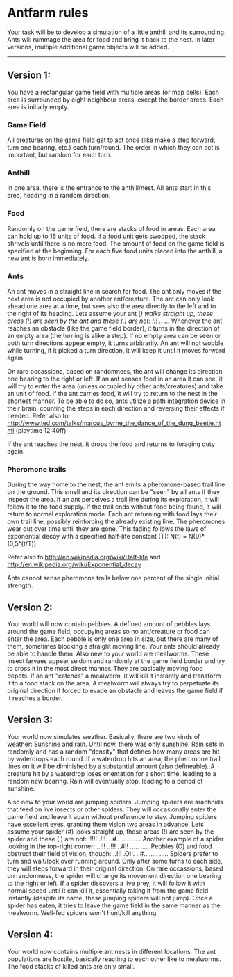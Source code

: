 Antfarm rules
=============

Your task will be to develop a simulation of a little anthill and its surrounding. Ants will rummage the area for food and bring it back to the nest. In later versions, multiple additional game objects will be added.

----

Version 1:
---------
You have a rectangular game field with multiple areas (or map cells). Each area is surrounded by eight neighbour areas, except the border areas. Each area is initially empty.

### Game Field
All creatures on the game field get to act once (like make a step forward, turn one bearing, etc.) each turn/round. The order in which they can act is important, but random for each turn.

### Anthill
In one area, there is the entrance to the anthill/nest. All ants start in this area, heading in a random direction.
### Food
Randomly on the game field, there are stacks of food in areas. Each area can hold up to 16 units of food. If a food unit gets swooped, the stack shrivels until there is no more food. The amount of food on the game field is specified at the beginning. For each five food units placed into the anthill, a new ant is born immediately.
### Ants
An ant moves in a straight line in search for food. The ant only moves if the next area is not occupied by another ant/creature. The ant can only look ahead one area at a time, but sees also the area directly to the left and to the right of its heading. Lets assume your ant (*) walks straight up, these areas (!) are seen by the ant and these (.) are not:
!!!
.*.
...
Whenever the ant reaches an obstacle (like the game field border), it turns in the direction of an empty area (the turning is alike a step). If no empty area can be seen or both turn directions appear empty, it turns arbitrarily. An ant will not wobble while turning, if it picked a turn direction, it will keep it until it moves forward again.

On rare occassions, based on randomness, the ant will change its direction one bearing to the right or left.
If an ant senses food in an area it can see, it will try to enter the area (unless occupied by other ants/creatures) and take an unit of food. If the ant carries food, it will try to return to the nest in the shortest manner. To be able to do so, ants utilize a path integration device in their brain, counting the steps in each direction and reversing their effects if needed. Refer also to: http://www.ted.com/talks/marcus_byrne_the_dance_of_the_dung_beetle.html (playtime 12:40ff)

If the ant reaches the nest, it drops the food and returns to foraging duty again.

### Pheromone trails
During the way home to the nest, the ant emits a pheromone-based trail line on the ground. This smell and its direction can be "seen" by all ants if they inspect the area. If an ant perceives a trail line during its exploration, it will follow it to the food supply. If the trail ends without food being found, it will return to normal exploration mode. Each ant returning with food lays their own trail line, possibly reinforcing the already existing line. The pheromones wear out over time until they are gone. This fading follows the laws of exponential decay with a specified half-life constant (T):
N(t) = N(0)*(0,5^(t/T))

Refer also to http://en.wikipedia.org/wiki/Half-life and http://en.wikipedia.org/wiki/Exponential_decay

Ants cannot sense pheromone trails below one percent of the single initial strength.

Version 2:
----------
Your world will now contain pebbles. A defined amount of pebbles lays around the game field, occupying areas so no ant/creature or food can enter the area. Each pebble is only one area in size, but there are many of them, sometimes blocking a straight moving line. Your ants should already be able to handle them.
Also new to your world are mealworms. These insect larvaes appear seldom and randomly at the game field border and try to cross it in the most direct manner. They are basically moving food depots. If an ant "catches" a mealworm, it will kill it instantly and transform it to a food stack on the area. A mealworm will always try to perpetuate its original direction if forced to evade an obstacle and leaves the game field if it reaches a border.

Version 3:
----------
Your world now simulates weather. Basically, there are two kinds of weather: Sunshine and rain. Until now, there was only sunshine. Rain sets in randomly and has a random "density" that defines how many areas are hit by waterdrops each round. If a waterdrop hits an area, the pheromone trail lines on it will be diminished by a substantial amount (also defineable). A creature hit by a waterdrop loses orientation for a short time, leading to a random new bearing. Rain will eventually stop, leading to a period of sunshine.

Also new to your world are jumping spiders. Jumping spiders are arachnids that feed on live insects or other spiders. They will occasionally enter the game field and leave it again without preference to stay. Jumping spiders have excellent eyes, granting them vision two areas in advance. Lets assume your spider (#) looks straight up, these areas (!) are seen by the spider and these (.) are not:
!!!!!
.!!!.
..#..
.....
.....
Another example of a spider looking in the top-right corner:
..!!!
..!!!
..#!!
.....
.....
Pebbles (O) and food obstruct their field of vision, though:
..!!!
.O!!.
..#..
.....
.....
Spiders prefer to turn and wait/look over running around. Only after some turns to each side, they will steps forward in their original direction. On rare occassions, based on randomness, the spider will change its movement direction one bearing to the right or left. If a spider discovers a live prey, it will follow it with normal speed until it can kill it, essentially taking it from the game field instantly (despite its name, these jumping spiders will not jump). Once a spider has eaten, it tries to leave the game field in the same manner as the mealworm. Well-fed spiders won't hunt/kill anything.

Version 4:
----------
Your world now contains multiple ant nests in different locations. The ant populations are hostile, basically reacting to each other like to mealworms. The food stacks of killed ants are only small.
